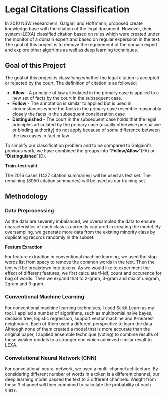# Legal Citations Classification

In 2010 NSW researchers, Galgani and Hoffmann, proposed create knowledge base with the ctiation of the legal document.  However, their system (LEXA) classified citation based on rules which were created under the monitor of a domain expert and based on regular experssion in the text. The goal of this project is to remove the requirement of the domain expert and explore other algortims as well as deep learning techniques. 

## Goal of this Project

The goal of this project is classifying whether the legal citation is accepted or rejected by the court. The definition of citation is as followed:

- **Allow** - A principle of law articulated in the primary case is applied to a new set of facts by the court in the subsequent case.
- **Follow** - The annotation is similar to applied but is used in circumstances where the facts in the primary case resemble reasonably closely the facts in the subsequent consideration case
- **Distinguished** - The court in the subsequent case holds that the legal principles articulated by the primary case (usually otherwise persuasive or binding authority) do not apply because of some difference between the two cases in fact or law

To simplify our classification problem and to be compared to Galgaini's previous work, we have combined the groups into "**Follow/Allow**"(FA) or "**Distinguished**"(D).

**Train-test-split**

The 2016 cases (1427 citation summaries) will be used as test set. The remaining (3950 citation summaries) will be used as our training set. 

## Methodology

### Data Preprocessing

As the data are severely imbalanced, we oversampled the data to ensure characteristics of each class is correctly captured in creating the model. By oversampling, we generate more data from the existing minority class by duplicating records randomly in the subset. 

**Feature Exraction**

For feature extraction in conventional machine learning, we used the stop words list from spacy to remove the common words in the text. Then the text will be breakdown into tokens. As we would like to experiment the effect of different features, we first calculate tf-idf, count and occurence for bag of words. Then we expand that to 2-gram, 3-gram and mix of unigram, 2gram and 3 gram. 

### Conventional Machine Learning

For conventional machine learning technqiues, I used Scikit Learn as my tool. I applied a number of algorithms, such as multinomial naive bayes, decision tree, logistic regression, support vector machine and K-nearest neighbours. Each of them used a different perspective to learn the data. Although none of them created a model that is more accurate than the original paper, I applied ensemble technique (voting) to combine results of these weaker models to a stronger one which achieved similar result to LEXA.

### Convolutional Neural Network (CNN)

For convolutional neural network,  we used a multi-channel achitecture. By considering different number of words in a token is a different channel, our deep learning model passed the text to 3 different channels. Weight from these 3 channel will then combined to calculate the probability of each class. 



